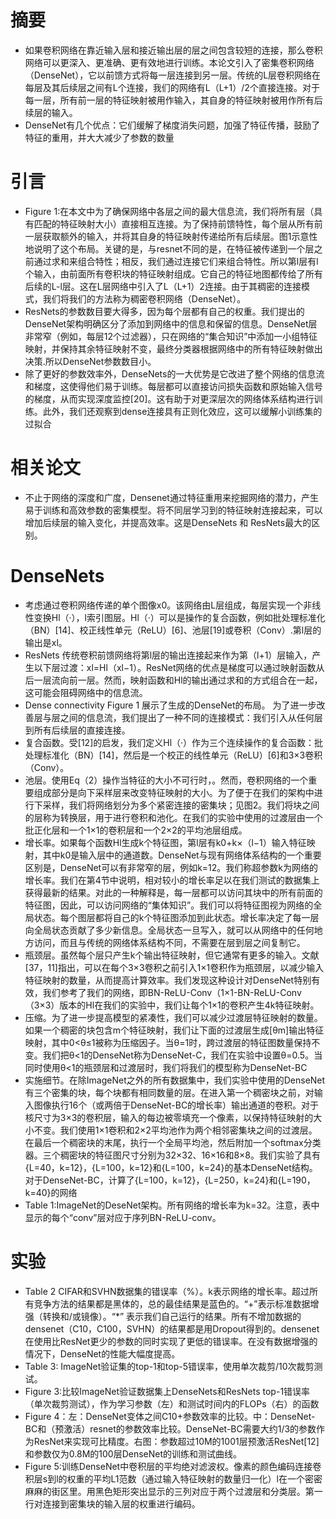 # 摘要 #
- 如果卷积网络在靠近输入层和接近输出层的层之间包含较短的连接，那么卷积网络可以更深入、更准确、更有效地进行训练。本论文引入了密集卷积网络（DenseNet），它以前馈方式将每一层连接到另一层。传统的L层卷积网络在每层及其后续层之间有L个连接，我们的网络有L（L+1）/2个直接连接。对于每一层，所有前一层的特征映射被用作输入，其自身的特征映射被用作所有后续层的输入。
- DenseNet有几个优点：它们缓解了梯度消失问题，加强了特征传播，鼓励了特征的重用，并大大减少了参数的数量
# 引言 #
- Figure 1:在本文中为了确保网络中各层之间的最大信息流，我们将所有层（具有匹配的特征映射大小）直接相互连接。为了保持前馈特性，每个层从所有前一层获取额外的输入，并将其自身的特征映射传递给所有后续层。图1示意性地说明了这个布局。关键的是，与resnet不同的是，在特征被传递到一个层之前通过求和来组合特性；相反，我们通过连接它们来组合特性。所以第l层有l个输入，由前面所有卷积块的特征映射组成。它自己的特征地图都传给了所有后续的L-l层。这在L层网络中引入了L（L+1）2连接。由于其稠密的连接模式，我们将我们的方法称为稠密卷积网络（DenseNet）。
- ResNets的参数数目要大得多，因为每个层都有自己的权重。我们提出的DenseNet架构明确区分了添加到网络中的信息和保留的信息。DenseNet层非常窄（例如，每层12个过滤器），只在网络的“集合知识”中添加一小组特征映射，并保持其余特征映射不变，最终分类器根据网络中的所有特征映射做出决策.所以DenseNet参数数目小。
- 除了更好的参数效率外，DenseNets的一大优势是它改进了整个网络的信息流和梯度，这使得他们易于训练。每层都可以直接访问损失函数和原始输入信号的梯度，从而实现深度监控[20]。这有助于对更深层次的网络体系结构进行训练。此外，我们还观察到dense连接具有正则化效应，这可以缓解小训练集的过拟合
# 相关论文 #
- 不止于网络的深度和广度，Densenet通过特征重用来挖掘网络的潜力，产生易于训练和高效参数的密集模型。将不同层学习到的特征映射连接起来，可以增加后续层的输入变化，并提高效率。这是DenseNets 和 ResNets最大的区别。
# DenseNets #
- 考虑通过卷积网络传递的单个图像x0。该网络由L层组成，每层实现一个非线性变换Hl（·），l索引图层。Hl（·）可以是操作的复合函数，例如批处理标准化（BN）[14]、校正线性单元（ReLU）[6]、池层[19]或卷积（Conv）.第l层的输出是xl。
- ResNets 传统卷积前馈网络将第l层的输出连接起来作为第（l+1）层输入，产生以下层过渡：xl=Hl（xl−1）。ResNet网络的优点是梯度可以通过映射函数从后一层流向前一层。然而，映射函数和Hl的输出通过求和的方式组合在一起，这可能会阻碍网络中的信息流。
- Dense connectivity Figure 1 展示了生成的DenseNet的布局。 为了进一步改善层与层之间的信息流，我们提出了一种不同的连接模式：我们引入从任何层到所有后续层的直接连接。
- 复合函数。受[12]的启发，我们定义Hl（·）作为三个连续操作的复合函数：批处理标准化（BN）[14]，然后是一个校正的线性单元（ReLU）[6]和3×3卷积（Conv）。
- 池层。使用Eq（2）操作当特征的大小不可行时，。然而，卷积网络的一个重要组成部分是向下采样层来改变特征映射的大小。为了便于在我们的架构中进行下采样，我们将网络划分为多个紧密连接的密集块；见图2。我们将块之间的层称为转换层，用于进行卷积和池化。在我们的实验中使用的过渡层由一个批正化层和一个1×1的卷积层和一个2×2的平均池层组成。
- 增长率。如果每个函数Hl生成k个特征图，第l层有k0+k×（l−1）输入特征映射，其中k0是输入层中的通道数。DenseNet与现有网络体系结构的一个重要区别是，DenseNet可以有非常窄的层，例如k=12。我们称超参数k为网络的增长率。我们在第4节中说明，相对较小的增长率足以在我们测试的数据集上获得最新的结果。对此的一种解释是，每一层都可以访问其块中的所有前面的特征图，因此，可以访问网络的“集体知识”。我们可以将特征图视为网络的全局状态。每个图层都将自己的k个特征图添加到此状态。增长率决定了每一层向全局状态贡献了多少新信息。全局状态一旦写入，就可以从网络中的任何地方访问，而且与传统的网络体系结构不同，不需要在层到层之间复制它。
- 瓶颈层。虽然每个层只产生k个输出特征映射，但它通常有更多的输入。文献[37，11]指出，可以在每个3×3卷积之前引入1×1卷积作为瓶颈层，以减少输入特征映射的数量，从而提高计算效率。我们发现这种设计对DenseNet特别有效，我们参考了我们的网络，即BN-ReLU-Conv（1×1-BN-ReLU-Conv（3×3）版本的Hl在我们的实验中，我们让每个1×1的卷积产生4k特征映射。
- 压缩。为了进一步提高模型的紧凑性，我们可以减少过渡层特征映射的数量。如果一个稠密的块包含m个特征映射，我们让下面的过渡层生成[θm]输出特征映射，其中0<θ≤1被称为压缩因子。当θ=1时，跨过渡层的特征图数量保持不变。我们把θ<1的DenseNet称为DenseNet-C，我们在实验中设置θ=0.5。当同时使用θ<1的瓶颈层和过渡层时，我们将我们的模型称为DenseNet-BC
- 实施细节。在除ImageNet之外的所有数据集中，我们实验中使用的DenseNet有三个密集的块，每个块都有相同数量的层。在进入第一个稠密块之前，对输入图像执行16个（或两倍于DenseNet-BC的增长率）输出通道的卷积。对于核尺寸为3×3的卷积层，输入的每边被零填充一个像素，以保持特征映射的大小不变。我们使用1×1卷积和2×2平均池作为两个相邻密集块之间的过渡层。在最后一个稠密块的末尾，执行一个全局平均池，然后附加一个softmax分类器。三个稠密块的特征图尺寸分别为32×32、16×16和8×8。我们实验了具有{L=40，k=12}，{L=100，k=12}和{L=100，k=24}的基本DenseNet结构。对于DenseNet-BC，计算了{L=100，k=12}，{L=250，k=24}和{L=190，k=40}的网络
- Table 1:ImageNet的DeseNet架构。所有网络的增长率为k=32。注意，表中显示的每个“conv”层对应于序列BN-ReLU-conv。
# 实验 #
- Table 2 CIFAR和SVHN数据集的错误率（%）。k表示网络的增长率。超过所有竞争方法的结果都是黑体的，总的最佳结果是蓝色的。“+”表示标准数据增强（转换和/或镜像）。“*” 表示我们自己运行的结果。所有不增加数据的densenet（C10，C100，SVHN）的结果都是用Dropout得到的。densenet在使用比ResNet更少的参数的同时实现了更低的错误率。在没有数据增强的情况下，DenseNet的性能大幅度提高。
- Table 3: ImageNet验证集的top-1和top-5错误率，使用单次裁剪/10次裁剪测试。
- Figure 3:比较ImageNet验证数据集上DenseNets和ResNets top-1错误率（单次裁剪测试），作为学习参数（左）和测试时间内的FLOPs（右）的函数
- Figure 4：左：DenseNet变体之间C10+参数效率的比较。中：DenseNet-BC和（预激活）resnet的参数效率比较。DenseNet-BC需要大约1/3的参数作为ResNet来实现可比精度。右图：参数超过10M的1001层预激活ResNet[12]和参数仅为0.8M的100层DenseNet的训练和测试曲线。
- Figure 5:训练DenseNet中卷积层的平均绝对滤波权。像素的颜色编码连接卷积层s到l的权重的平均L1范数（通过输入特征映射的数量归一化）l在一个密密麻麻的街区里。用黑色矩形突出显示的三列对应于两个过渡层和分类层。第一行对连接到密集块的输入层的权重进行编码。
